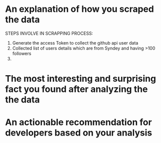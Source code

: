 # An explanation of how you scraped the data

STEPS INVOLVE IN SCRAPPING PROCESS:
1. Generate the access Token to collect the github api user data
2. Collected list of users details which are from Syndey and having >100 followers
3. 
# The most interesting and surprising fact you found after analyzing the the data

# An actionable recommendation for developers based on your analysis
